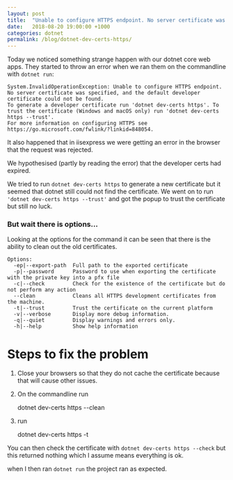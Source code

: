 ```yaml
---
layout: post
title:  "Unable to configure HTTPS endpoint. No server certificate was specified, and the default developer certificate could not be found."
date:   2018-08-20 19:00:00 +1000
categories: dotnet
permalink: /blog/dotnet-dev-certs-https/
---
```




Today we noticed something strange happen with our dotnet core web apps. They started to throw an error when we ran them on the commandline with ```dotnet run```: 


    System.InvalidOperationException: Unable to configure HTTPS endpoint. No server certificate was specified, and the default developer certificate could not be found.
    To generate a developer certificate run 'dotnet dev-certs https'. To trust the certificate (Windows and macOS only) run 'dotnet dev-certs https --trust'.
    For more information on configuring HTTPS see https://go.microsoft.com/fwlink/?linkid=848054.


It also happened that in iisexpress we were getting an error in the browser that the request was rejected.

We hypothesised (partly by reading the error) that the developer certs had expired. 

We tried to run ```dotnet dev-certs https``` to generate a new certificate but it seemed that dotnet still could  not find the certificate.
We went on to run ```'dotnet dev-certs https --trust'``` and got the popup to trust the certificate but still no luck.


### But wait there is options...
Looking at the options for the command it can be seen that there is the ability to clean out the old certificates.

    Options:
      -ep|--export-path  Full path to the exported certificate
      -p|--password      Password to use when exporting the certificate with the private key into a pfx file
      -c|--check         Check for the existence of the certificate but do not perform any action
      --clean            Cleans all HTTPS development certificates from the machine.
      -t|--trust         Trust the certificate on the current platform
      -v|--verbose       Display more debug information.
      -q|--quiet         Display warnings and errors only.
      -h|--help          Show help information


# Steps to fix the problem

1. Close your browsers so that they do not cache the certificate because that will cause other issues.

2. On the commandline run 

    dotnet dev-certs https --clean

3. run 

    dotnet dev-certs https -t


You can then check the certificate with ```dotnet dev-certs https --check``` but this returned nothing which I assume means everything is ok.

when I then ran ```dotnet run``` the project ran as expected.
